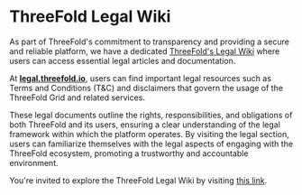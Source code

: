 <h1> ThreeFold Legal Wiki </h2>

As part of ThreeFold's commitment to transparency and providing a secure and reliable platform, we have a dedicated [ThreeFold's Legal Wiki](https://legal.threefold.io) where users can access essential legal articles and documentation. 

At [**legal.threefold.io**](https://legal.threefold.io), users can find important legal resources such as Terms and Conditions (T&C) and disclaimers that govern the usage of the ThreeFold Grid and related services.

These legal documents outline the rights, responsibilities, and obligations of both ThreeFold and its users, ensuring a clear understanding of the legal framework within which the platform operates. By visiting the legal section, users can familiarize themselves with the legal aspects of engaging with the ThreeFold ecosystem, promoting a trustworthy and accountable environment. 
 
You're invited to explore the ThreeFold Legal Wiki by visiting [this link](https://library.threefold.me/info/legal/#/).